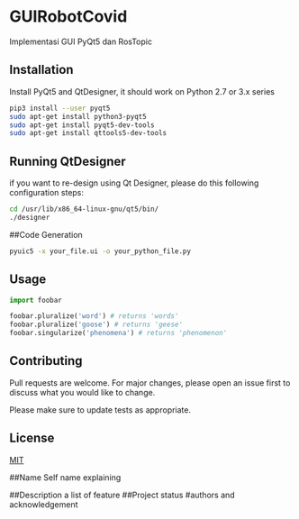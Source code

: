 # GUIRobotCovid
Implementasi GUI PyQt5 dan RosTopic

## Installation

Install PyQt5 and QtDesigner, it should work on Python 2.7 or 3.x series

```bash
pip3 install --user pyqt5  
sudo apt-get install python3-pyqt5  
sudo apt-get install pyqt5-dev-tools
sudo apt-get install qttools5-dev-tools
```
## Running QtDesigner
if you want to re-design using Qt Designer, please do this following configuration steps:
```bash
cd /usr/lib/x86_64-linux-gnu/qt5/bin/
./designer
```
##Code Generation

```bash
pyuic5 -x your_file.ui -o your_python_file.py
```
## Usage

```python
import foobar

foobar.pluralize('word') # returns 'words'
foobar.pluralize('goose') # returns 'geese'
foobar.singularize('phenomena') # returns 'phenomenon'
```

## Contributing
Pull requests are welcome. For major changes, please open an issue first to discuss what you would like to change.

Please make sure to update tests as appropriate.

## License
[MIT](https://choosealicense.com/licenses/mit/)

##Name
Self name explaining

##Description
a list of feature
##Project status
#authors and acknowledgement

